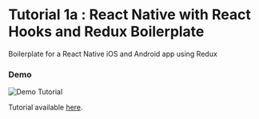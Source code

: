 # Tutorial 1a : React Native with React Hooks and Redux Boilerplate

Boilerplate for a React Native iOS and Android app using Redux

### Demo
![Demo](https://github.com/MosesEsan/mesan-react-native-hooks-redux-boilerplate/blob/master/demo.gif "demo")
Tutorial

Tutorial available <a href="https://medium.com/@mosesesan/tutorial-1a-react-native-with-react-hooks-and-redux-boilerplate-75014ca8dee4" target="_blank">here</a>.
